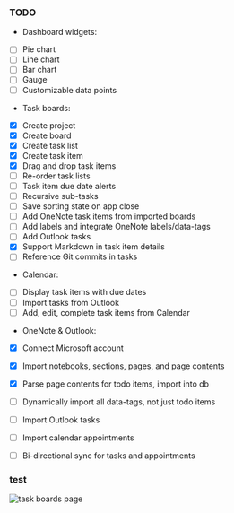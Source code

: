 ### TODO
- Dashboard widgets: 
 - [ ] Pie chart
 - [ ] Line chart
 - [ ] Bar chart
 - [ ] Gauge
 - [ ] Customizable data points
- Task boards: 
 - [x] Create project
 - [x] Create board 
 - [x] Create task list
 - [x] Create task item
 - [x] Drag and drop task items
 - [ ] Re-order task lists
 - [ ] Task item due date alerts
 - [ ] Recursive sub-tasks
 - [ ] Save sorting state on app close
 - [ ] Add OneNote task items from imported boards
 - [ ] Add labels and integrate OneNote labels/data-tags
 - [ ] Add Outlook tasks 
 - [x] Support Markdown in task item details
 - [ ] Reference Git commits in tasks
- Calendar: 
 - [ ] Display task items with due dates
 - [ ] Import tasks from Outlook
 - [ ] Add, edit, complete task items from Calendar
- OneNote & Outlook:
 - [x] Connect Microsoft account
 - [x] Import notebooks, sections, pages, and page contents
 - [x] Parse page contents for todo items, import into db
 - [ ] Dynamically import all data-tags, not just todo items
 - [ ] Import Outlook tasks
 - [ ] Import calendar appointments
 - [ ] Bi-directional sync for tasks and appointments



 ### test
 ![task boards page](http://i.imgur.com/BEXMKFz.png)

